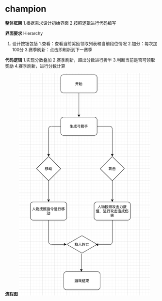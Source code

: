 # champion

**整体框架**
1.根据需求设计初始界面
2.按照逻辑进行代码编写

**界面要求**
  Hierarchy
  1) 设计按钮包括
     1.查看：查看当前奖励领取列表和当前段位情况
     2.加分：每次加100分
     3.赛季刷新：点击即刷新到下一赛季
 
 **代码逻辑**
   1.实现分数叠加
   2.赛季刷新，超出分数进行折半
   3.判断当前是否可领取奖励
   4.赛季刷新，进行分数计算


**流程图**
![image](https://github.com/89trillion-songzhiheng/GameAni/blob/master/picture/GameAni.png)
